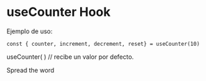 # useCounter Hook

Ejemplo de uso:

```
const { counter, increment, decrement, reset} = useCounter(10)
```

useCounter( ) // recibe un valor por defecto.

Spread the word
